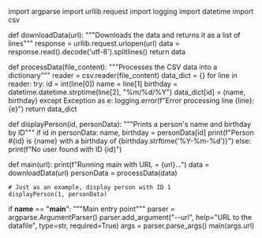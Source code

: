 import argparse
import urllib.request
import logging
import datetime
import csv

def downloadData(url):
    """Downloads the data and returns it as a list of lines"""
    response = urllib.request.urlopen(url)
    data = response.read().decode('utf-8').splitlines()
    return data

def processData(file_content):
    """Processes the CSV data into a dictionary"""
    reader = csv.reader(file_content)
    data_dict = {}
    for line in reader:
        try:
            id = int(line[0])
            name = line[1]
            birthday = datetime.datetime.strptime(line[2], "%m/%d/%Y")
            data_dict[id] = (name, birthday)
        except Exception as e:
            logging.error(f"Error processing line {line}: {e}")
    return data_dict

def displayPerson(id, personData):
    """Prints a person's name and birthday by ID"""
    if id in personData:
        name, birthday = personData[id]
        print(f"Person #{id} is {name} with a birthday of {birthday.strftime('%Y-%m-%d')}")
    else:
        print(f"No user found with ID {id}")

def main(url):
    print(f"Running main with URL = {url}...")
    data = downloadData(url)
    personData = processData(data)

    # Just as an example, display person with ID 1
    displayPerson(1, personData)

if __name__ == "__main__":
    """Main entry point"""
    parser = argparse.ArgumentParser()
    parser.add_argument("--url", help="URL to the datafile", type=str, required=True)
    args = parser.parse_args()
    main(args.url)
